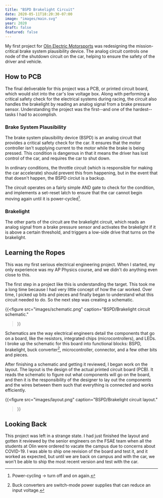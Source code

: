 ```yaml
---
title: "BSPD Brakelight Circuit"
date: 2020-05-11T18:20:30-07:00
image: "images/main.svg"
year: 2020
draft: false
featured: false
---
```


My first project for [Olin Electric Motorsports](https://www.olinelectricmotorsports.com) was redesigning the mission-critical brake system plausibility device. The analog circuit controls one node of the shutdown circuit on the car, helping to ensure the safety of the driver and vehicle.

<!-- more -->

## How to PCB

The final deliverable for this project was a PCB, or printed circuit board, which would slot into the car's low voltage box. Along with performing a critical safety check for the electrical systems during racing, the circuit also handles the brakelight by reading an analog signal from a brake pressure sensor. Understanding the project was the first--and one of the hardest--tasks I had to accomplish.

### Brake System Plausibility

The brake system plausibility device (BSPD) is an analog circuit that provides a critical safety check for the car. It ensures that the motor controller isn't supplying current to the motor while the brake is being pressed. This condition is dangerous in that it means the driver has lost control of the car, and requires the car to shut down.

In ordinary conditions, the throttle circuit (which is responsible for making the car accelerate) should prevent this from happening, but in the event that that doesn't happen, the BSPD circiut is a backup.

The circuit operates on a fairly simple AND gate to check for the condition, and implements a set-reset latch to ensure that the car cannot begin moving again until it is power-cycled[^1].

[^1]: Power-cycling -> turn off and on again.

### Brakelight

The other parts of the circuit are the brakelight circuit, which reads an analog signal from a brake pressure sensor and activates the brakelight if it is above a certain threshold, and triggers a low-side drive that turns on the brakelight.

## Learning the Ropes

This was my first serious electrical engineering project. When I started, my only experience was my AP Physics course, and we didn't do anything even close to this.

The first step in a project like this is understanding the target. This took me a long time because I had very little concept of how the car worked. Over time, I picked up bits and pieces and finally began to understand what this circuit needed to do. So the next step was creating a schematic.

{{<figure
    src="images/schematic.png"
    caption="BSPD/Brakelight circuit schematic."
>}}

Schematics are the way electrical engineers detail the components that go on a board, like the resistors, integrated chips (microcontrollers), and LEDs. I broke up the schematic for this board into functional blocks: BSPD, brakelight, buck converter[^2], microcontroller, connector, and a few other bits and pieces.

[^2]: Buck converters are switch-mode power supplies that can reduce an input voltage.

After finishing a schematic and getting it reviewed, I began work on the layout. The layout is the design of the actual printed circuit board (PCB). It reads the schematic to figure out what components will go on the board, and then it is the responsibility of the designer to lay out the components and the wires between them such that everything is connected and works efficiently.

{{<figure
    src="images/layout.png"
    caption="BSPD/Brakelight circuit layout."
>}}

## Looking Back

This project was left in a strange state. I had just finished the layout and gotten it reviewed by the senior engineers on the FSAE team when all the students at Olin were ordered to vacate the campus due to concerns about COVID-19. I was able to ship one revision of the board and test it, and it worked as expected, but until we are back on campus and with the car, we won't be able to ship the most recent version and test with the car.
